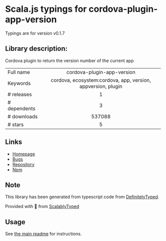 
# Scala.js typings for cordova-plugin-app-version

Typings are for version v0.1.7

## Library description:
Cordova plugin to return the version number of the current app

|                    |                 |
| ------------------ | :-------------: |
| Full name          | cordova-plugin-app-version |
| Keywords           | cordova, ecosystem:cordova, app, version, appversion, plugin |
| # releases         | 1 |
| # dependents       | 3 |
| # downloads        | 537088 |
| # stars            | 5 |

## Links
- [Homepage](https://github.com/whiteoctober/cordova-plugin-app-version#readme)
- [Bugs](https://github.com/whiteoctober/cordova-plugin-app-version/issues)
- [Repository](https://github.com/whiteoctober/cordova-plugin-app-version)
- [Npm](https://www.npmjs.com/package/cordova-plugin-app-version)
    


## Note
This library has been generated from typescript code from [DefinitelyTyped](https://definitelytyped.org).

Provided with :purple_heart: from [ScalablyTyped](https://github.com/oyvindberg/ScalablyTyped)

## Usage
See [the main readme](../../readme.md) for instructions.


